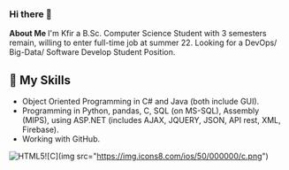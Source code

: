 ### Hi there 👋
<b> About Me </b>
I'm Kfir a B.Sc. Computer Science Student with 3 semesters remain, willing to enter full-time job at summer 22. Looking for a DevOps/ Big-Data/ Software Develop Student Position.

## :wrench: My Skills
- Object Oriented Programming in C# and Java (both include GUI).
- Programming in Python, pandas, C, SQL (on MS-SQL), Assembly (MIPS), using ASP.NET (includes AJAX, JQUERY, JSON, API rest, XML, Firebase).
- Working with GitHub. 

![HTML5](https://img.icons8.com/color/30/html-5.png)![C](img src="https://img.icons8.com/ios/50/000000/c.png")

<!--
**Kfir-G/Kfir-G** is a ✨ _special_ ✨ repository because its `README.md` (this file) appears on your GitHub profile.

Here are some ideas to get you started:

- 🔭 I’m currently working on ...
- 🌱 I’m currently learning ...
- 👯 I’m looking to collaborate on ...
- 🤔 I’m looking for help with ...
- 💬 Ask me about ...
- 📫 How to reach me: ...
- 😄 Pronouns: ...
- ⚡ Fun fact: ...
-->
